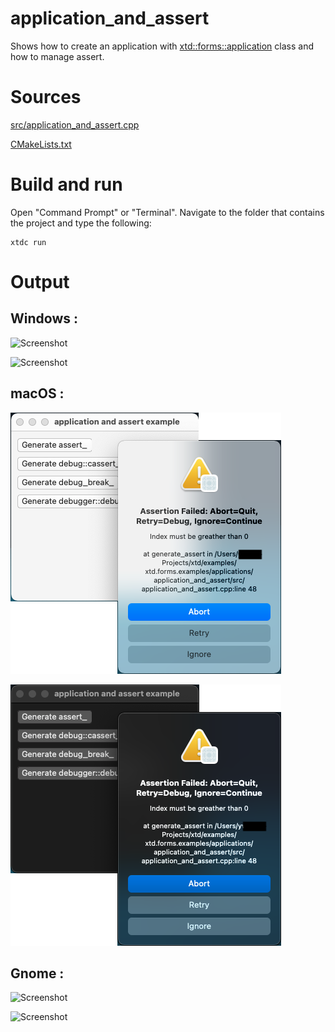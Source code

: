 # application_and_assert

Shows how to create an application with  [xtd::forms::application](../../../../src/xtd.forms/include/xtd/forms/application.h) class and how to manage assert.

# Sources

[src/application_and_assert.cpp](src/application_and_assert.cpp)

[CMakeLists.txt](CMakeLists.txt)

# Build and run

Open "Command Prompt" or "Terminal". Navigate to the folder that contains the project and type the following:

```shell
xtdc run
```

# Output

## Windows :

![Screenshot](../../../../docs/pictures/examples/application_and_assert_w.png)

![Screenshot](../../../../docs/pictures/examples/application_and_assert_wd.png)

## macOS :

![Screenshot](../../../../docs/pictures/examples/application_and_assert_m.png)

![Screenshot](../../../../docs/pictures/examples/application_and_assert_md.png)

## Gnome :

![Screenshot](../../../../docs/pictures/examples/application_and_assert_g.png)

![Screenshot](../../../../docs/pictures/examples/application_and_assert_gd.png)

